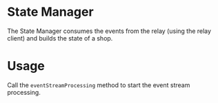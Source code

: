 # State Manager

The State Manager consumes the events from the relay (using the relay client)
and builds the state of a shop.

# Usage

Call the `eventStreamProcessing` method to start the event stream processing.
